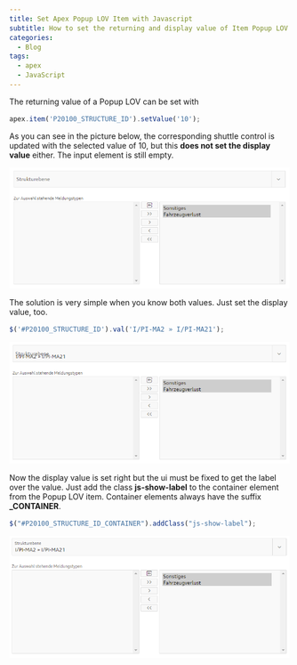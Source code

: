 ```yaml
---
title: Set Apex Popup LOV Item with Javascript
subtitle: How to set the returning and display value of Item Popup LOV with Javascript
categories:
  - Blog
tags: 
  - apex
  - JavaScript
---
```


The returning value of a Popup LOV can be set with 
```javascript
apex.item('P20100_STRUCTURE_ID').setValue('10');
```

As you can see in the picture below, the corresponding shuttle control is updated with the selected value of 10, but this **does not set the display value** either. The input element is still empty.

![PopupLOV without Inputitem value](media/popuplov_set_without_inputitem.png)

The solution is very simple when you know both values. Just set the display value, too.

```javascript
$('#P20100_STRUCTURE_ID').val('I/PI-MA2 » I/PI-MA21');
```

![PopupLOV without Inputitem value](media/popuplov_set_inputitem.png)

Now the display value is set right but the ui must be fixed to get the label over the value. Just add the class **js-show-label** to the container element from the Popup LOV item. Container elements always have the suffix **_CONTAINER**.

```javascript
$("#P20100_STRUCTURE_ID_CONTAINER").addClass("js-show-label");
```

![PopupLOV without Inputitem value](media/popuplov_set.png)
